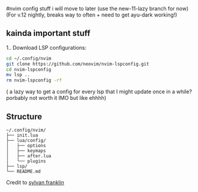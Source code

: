 #nvim config stuff i will move to later (use the new-11-lazy branch for now) (For v.12 nightly, breaks way to often + need to get ayu-dark working!)




## kainda important stuff

1.. Download LSP configurations:
```bash
cd ~/.config/nvim
git clone https://github.com/neovim/nvim-lspconfig.git
cd nvim-lspconfig
mv lsp ..
rm nvim-lspconfig -rf
```

( a lazy way to get a config for every lsp that I might update once in a while? porbably not worth it IMO but like ehhhh)


## Structure

```
~/.config/nvim/
├── init.lua   
├── lua/config/
│   ├── options
│   ├── keymaps
│   ├── after.lua
│   └── plugins
├── lsp/       
└── README.md  
```

Credit to [sylvan franklin](https://github.com/SylvanFranklin/.config/blob/main/nvim/init.lua)
